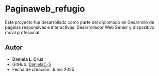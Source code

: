 # Paginaweb_refugio

Este proyecto fue desarrollado como parte del diplomado en Desarrollo de páginas responsivas e interactivas. Desarrollador Web Senior y dispositivo móvil profesional


## Autor

- **Daniela L. Cruz**
- GitHub: [DanielaC-5](https://github.com/DanielaC-5)
- Fecha de creación: Junio 2025